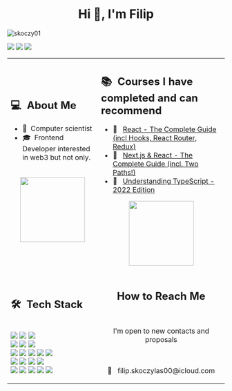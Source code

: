 <h1 align="center">Hi 👋, I'm Filip</h1>

<p align="left"> <img src="https://komarev.com/ghpvc/?username=skoczy01&label=Profile%20views&color=0e75b6&style=flat" alt="skoczy01" /> </p>
<p align="left"> <img src="https://img.shields.io/badge/-filip.skoczylas00@icloud.com-05122A?style=flat&logo=icloud"/> 
  <img src="https://img.shields.io/badge/-skoczy_3145-05122A?style=flat&logo=discord"/>
  <img src="https://img.shields.io/badge/-Wroc%C5%82aw-05122A?style=flat&logo=googlemaps"/></p>
<table>
  <tr>
    <td>
      <h2> 💻 &nbsp;About Me </h2>
       <ul>
        <li>👑 &nbsp;Computer scientist </li>
        <li>🎓 &nbsp;Frontend Developer interested in web3 but not only.</li>
       </ul>
       <p align="center">
         <br>
        <img height="150em" src="https://github-readme-stats-eight-theta.vercel.app/api?username=jumperdevweb3&show_icons=true&theme=algolia&include_all_commits=true&count_private=true"/>
        </p>
    </td>
     <td>
      <h2> 📚 &nbsp;Courses I have completed and can recommend </h2>
       <ul>
        <li>📖 &nbsp; <a href="https://www.udemy.com/course/react-the-complete-guide-incl-redux/" >
      React - The Complete Guide (incl Hooks, React Router, Redux)
      </a> </li>
        <li>📖 &nbsp; <a href="https://www.udemy.com/course/nextjs-react-the-complete-guide/" >
      Next.js & React - The Complete Guide (incl. Two Paths!)
      </a> </li>
       <li>📖 &nbsp; <a href="https://www.udemy.com/course/understanding-typescript/" >
      Understanding TypeScript - 2022 Edition
      </a> </li>
       </ul>
       <p align="center">
        <img height="150em" src="https://external-content.duckduckgo.com/iu/?u=https%3A%2F%2Fimages.yourstory.com%2Fproduction%2Fdocument_image%2Fmystoryimage%2Fy8km26zg-becoming-a-web-developer-in-2016.jpg%3Ffm%3Dpng%26auto%3Dformat&f=1&nofb=1"/>
     </p>
    </td>
  </tr>
  <tr>
   <td>
     <h2> 🛠 &nbsp;Tech Stack</h2>
     <br>
     <img src="https://img.shields.io/badge/-HTML5-05122A?style=flat&logo=html5"/>
     <img src="https://img.shields.io/badge/-CSS-05122A?style=flat&logo=css3"/>
     <img src="https://img.shields.io/badge/-Sass-05122A?style=flat&logo=sass"/>
     <br>
     <img src="https://img.shields.io/badge/-JavaScript-05122A?style=flat&logo=javascript"/>
     <img src="https://img.shields.io/badge/-Typescript-05122A?style=flat&logo=typescript"/>
     <img src="https://img.shields.io/badge/-API-05122A?style=flat&logo=javascript"/>
     <br>
     <img src="https://img.shields.io/badge/-React-05122A?style=flat&logo=react"/>
     <img src="https://img.shields.io/badge/-React%20Router-05122A?style=flat&logo=react"/>
     <img src="https://img.shields.io/badge/-React%20Redux-05122A?style=flat&logo=redux"/>
     <img src="https://img.shields.io/badge/-Redux%20Toolkit-05122A?style=flat&logo=redux"/>
     <img src="https://img.shields.io/badge/-Next.js-05122A?style=flat&logo=next.js"/>
     <br>
     <img src="https://img.shields.io/badge/-BEM-05122A?style=flat&logo=bem"/>
     <img src="https://img.shields.io/badge/-RWD-05122A?style=flat&logo=css3" />
     <img src="https://img.shields.io/badge/-Git-05122A?style=flat&logo=git"/>
     <img src="https://img.shields.io/badge/-Github-05122A?style=flat&logo=github"/>
     <br>
     <img src="https://img.shields.io/badge/-Vite-05122A?style=flat&logo=vite"/>
     <img src="https://img.shields.io/badge/-Figma-05122A?style=flat&logo=figma"/>
     <img src="https://img.shields.io/badge/-Firebase-05122A?style=flat&logo=firebase"/>
     <img src="https://img.shields.io/badge/-VS%20Code-05122A?style=flat&logo=visualstudiocode"/>
     <img src="https://img.shields.io/badge/-NPM-05122A?style=flat&logo=npm"/>
   </td>
   <td>
    <div align="center">
      <h2><b>How to Reach Me</b></h2>
      <br>
      <p>I'm open to new contacts and proposals
      </p>
      <br>
      <p>📧 &nbsp; filip.skoczylas00@icloud.com </p>
    </div>
   </td>
  </tr>
</table>
